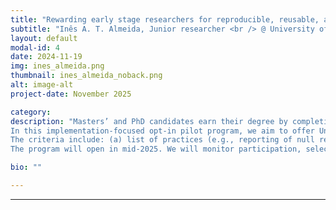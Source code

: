 ```yaml
---
title: "Rewarding early stage researchers for reproducible, reusable, and open research practices and outputs"
subtitle: "Inês A. T. Almeida, Junior researcher <br /> @ University of Coimbra "
layout: default
modal-id: 4
date: 2024-11-19
img: ines_almeida.png
thumbnail: ines_almeida_noback.png
alt: image-alt
project-date: November 2025

category: 
description: "Masters’ and PhD candidates earn their degree by completing a thesis, which typically contains one or more research articles. Yet, along the research path, researchers may create other outputs (e.g., protocols, methods, data, code), use reproducible and transparent practices (e.g., evidence synthesis, reporting guidelines, use of unique identifiers) and engage academics and non-academics to develop, conduct and disseminate (e.g., public engagement) the research. Implementing and sharing these practices and outputs accelerates progress by facilitating reuse, reproducibility and replication. To change research practice and culture, however, we must recognize and reward researchers for sharing more than research articles. 
In this implementation-focused opt-in pilot program, we aim to offer University of Coimbra Masters’ and PhD candidates a formal reward for implementing reproducible, reusable and open research practices in their thesis research. We are co-creating the reward criteria with a Local Advisory Board (graduate students, course coordinators, and supervisors), with advice from an expert External Board. 
The criteria include: (a) list of practices (e.g., reporting of null results, author contributions statements) and outputs (e.g., reusable step-by-step protocols, materials) from which the students can select, (b) assessment criteria for each practice/output (focus on quality), and (c) number of practices/outputs that must be implemented. The criteria are designed to be adaptable to different disciplines and projects. 
The program will open in mid-2025. We will monitor participation, selected practices and outputs, and disciplines, for program improvement. In this talk we will present the program and share lessons learned during its development and implementation."

bio: ""

---
```

---

